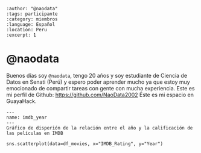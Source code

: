 
```{post} 2023-07-30
:author: "@naodata"
:tags: participante
:category: miembros
:language: Español
:location: Peru
:excerpt: 1
```

# @naodata

Buenos días soy `@naodata`, tengo 20 años y soy estudiante de Ciencia de Datos en Senati (Perú) y espero poder aprender mucho ya que estoy muy emocionado de compartir tareas con gente con mucha experiencia.
Este es mi perfil de Github: https://github.com/NaoData2002
Éste es mi espacio en GuayaHack.


```{figure} index.md-data/Relacion_imdb_year.png
---
name: imdb_year
---
Gráfico de disperión de la relación entre el año y la calificación de las películas en IMDB
```

```console
sns.scatterplot(data=df_movies, x="IMDB_Rating", y="Year")
```
